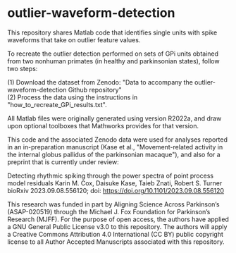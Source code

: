 # outlier-waveform-detection

This repository shares Matlab code that identifies single units with spike waveforms that take on outlier feature values. 

To recreate the outlier detection performed on sets of GPi units obtained from two nonhuman primates (in healthy and parkinsonian states), follow two steps: 

(1) Download the dataset from Zenodo: "Data to accompany the outlier-waveform-detection Github repository"\
(2) Process the data using the instructions in "how_to_recreate_GPi_results.txt".

All Matlab files were originally generated using version R2022a, and draw upon optional toolboxes that Mathworks provides for that version.

This code and the associated Zenodo data were used for analyses reported in an in-preparation manuscript (Kase et al., "Movement-related activity in the internal globus pallidus of the parkinsonian macaque"), and also for a preprint that is currently under review:

Detecting rhythmic spiking through the power spectra of point process model residuals
Karin M. Cox, Daisuke Kase, Taieb Znati, Robert S. Turner
bioRxiv 2023.09.08.556120; doi: https://doi.org/10.1101/2023.09.08.556120

This research was funded in part by Aligning Science Across Parkinson’s (ASAP-020519) through the Michael J. Fox Foundation for Parkinson’s Research (MJFF). For the purpose of open access, the authors have applied a GNU General Public License v3.0 to this repository. The authors will apply a Creative Commons Attribution 4.0 International (CC BY) public copyright license to all Author Accepted Manuscripts associated with this repository.


